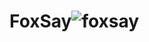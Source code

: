# FoxSay![foxsay](https://user-images.githubusercontent.com/121312707/229460285-b4ae1aa8-f862-40e2-adb3-8886eb9edd8f.png)
